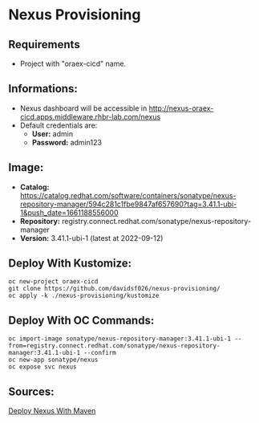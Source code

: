 # Nexus Provisioning

## Requirements
- Project with "oraex-cicd" name.

## Informations:
 - Nexus dashboard will be accessible in http://nexus-oraex-cicd.apps.middleware.rhbr-lab.com/nexus
 - Default credentials are:
    - **User:** admin
    - **Password:** admin123

## Image:
- **Catalog:** https://catalog.redhat.com/software/containers/sonatype/nexus-repository-manager/594c281c1fbe9847af657690?tag=3.41.1-ubi-1&push_date=1661188556000
- **Repository:** registry.connect.redhat.com/sonatype/nexus-repository-manager
- **Version:** 3.41.1-ubi-1 (latest at 2022-09-12)

## Deploy With Kustomize:

    oc new-project oraex-cicd
    git clone https://github.com/davidsf026/nexus-provisioning/
    oc apply -k ./nexus-provisioning/kustomize

## Deploy With OC Commands:

    oc import-image sonatype/nexus-repository-manager:3.41.1-ubi-1 --from=registry.connect.redhat.com/sonatype/nexus-repository-manager:3.41.1-ubi-1 --confirm
    oc new-app sonatype/nexus
    oc expose svc nexus

## Sources:
[Deploy Nexus With Maven](https://docs.openshift.com/container-platform/3.11/dev_guide/dev_tutorials/maven_tutorial.html)
